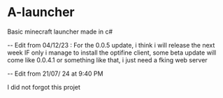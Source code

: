 # A-launcher
Basic minecraft launcher made in c#

-- Edit from 04/12/23 : 
	For the 0.0.5 update, i think i will release the next week IF only i manage to install the optifine client, 
some beta update will come like 0.0.4.1 or something like that,
i just need a fking web server

-- Edit from 21/07/ 24 at 9:40 PM

I did not forgot this projet
